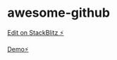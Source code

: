 # awesome-github

[Edit on StackBlitz ⚡️](https://stackblitz.com/edit/awesome-github)

[Demo⚡️](https://app-access-6144a.firebaseapp.com)

